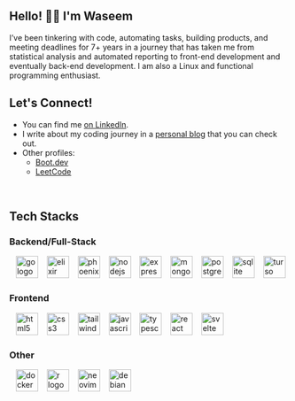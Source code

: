 ## Hello! 👋🏻 I'm Waseem

I’ve been tinkering with code, automating tasks, building products, and meeting deadlines for 7+ years in a journey that has taken me from statistical analysis and automated reporting to front-end development and eventually back-end development. I am also a Linux and functional programming enthusiast.

## Let's Connect!

- You can find me [on LinkedIn](https://www.linkedin.com/in/waseem-medhat/).
- I write about my coding journey in a [personal blog](https://wipdev.netlify.app/) that you can check out.
- Other profiles:
  + [Boot.dev](https://www.boot.dev/u/wipdev)
  + [LeetCode](https://leetcode.com/wipdev-tech/)

<br />

<!--
<a href="https://www.buymeacoffee.com/wipdev" target="_blank">
  <img src="https://i.imgur.com/etO0OxB.png" height="50" />
</a>
-->

## Tech Stacks

<h3>
  Backend/Full-Stack
</h3>

<div align="left">  
  <img width="8" />
  <img src="https://cdn.simpleicons.org/go/00ADD8" height="40" alt="go logo"  />
  <img width="8" />
  <img src="https://cdn.simpleicons.org/elixir/4B275F" height="40" alt="elixir logo"  />
  <img width="8" />
  <img src="https://cdn.simpleicons.org/phoenixframework" height="40" alt="phoenix logo"  />
  <img width="8" />
  <img src="https://cdn.simpleicons.org/nodedotjs" height="40" alt="nodejs logo"  />
  <img width="8" />
  <img src="https://cdn.simpleicons.org/express/999" height="40" alt="express logo"  />
  <img width="8" />
  <img src="https://cdn.simpleicons.org/mongodb" height="40" alt="mongodb logo"  />
  <img width="8" />
  <img src="https://cdn.simpleicons.org/postgresql/4169E1" height="40" alt="postgres logo"  />
  <img width="8" />
  <img src="https://cdn.simpleicons.org/sqlite" height="40" alt="sqlite logo"  />
  <img width="8" />
  <img src="https://cdn.simpleicons.org/turso" height="40" alt="turso logo"  />
</div>

<h3>
Frontend
</h3>

<div align="left">  
  <img width="8" />
  <img src="https://cdn.simpleicons.org/html5/E34F26" height="40" alt="html5 logo"  />
  <img width="8" />
  <img src="https://cdn.simpleicons.org/css3/1572B6" height="40" alt="css3 logo"  />
  <img width="8" />
  <img src="https://cdn.simpleicons.org/tailwindcss/06B6D4" height="40" alt="tailwindcss logo"  />
  <img width="8" />
  <img src="https://cdn.simpleicons.org/javascript/F7DF1E" height="40" alt="javascript logo"  />
  <img width="8" />
  <img src="https://cdn.simpleicons.org/typescript/3178C6" height="40" alt="typescript logo"  />
  <img width="8" />
  <img src="https://cdn.simpleicons.org/react/61DAFB" height="40" alt="react logo"  />
  <img width="8" />
  <img src="https://cdn.simpleicons.org/svelte/FF3E00" height="40" alt="svelte logo"  />
</div>

<h3>
Other
</h3>

<div align="left">  
  <img width="8" />
  <img src="https://cdn.simpleicons.org/docker" height="40" alt="docker logo"  />
  <img width="8" />
  <img src="https://cdn.simpleicons.org/r" height="40" alt="r logo"  />
  <img width="8" />
  <img src="https://cdn.simpleicons.org/neovim/57A143" height="40" alt="neovim logo"  />
  <img width="8" />
  <img src="https://cdn.simpleicons.org/debian/A81D33" height="40" alt="debian logo"  />
</div>
